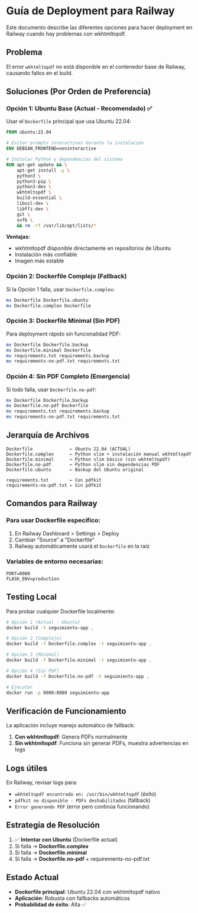 # Guía de Deployment para Railway

Este documento describe las diferentes opciones para hacer deployment en Railway cuando hay problemas con wkhtmltopdf.

## Problema
El error `wkhtmltopdf` no está disponible en el contenedor base de Railway, causando fallos en el build.

## Soluciones (Por Orden de Preferencia)

### Opción 1: Ubuntu Base (Actual - Recomendado) ✅
Usar el `Dockerfile` principal que usa Ubuntu 22.04:

```dockerfile
FROM ubuntu:22.04

# Evitar prompts interactivos durante la instalación
ENV DEBIAN_FRONTEND=noninteractive

# Instalar Python y dependencias del sistema
RUN apt-get update && \
    apt-get install -y \
    python3 \
    python3-pip \
    python3-dev \
    wkhtmltopdf \
    build-essential \
    libssl-dev \
    libffi-dev \
    git \
    xvfb \
    && rm -rf /var/lib/apt/lists/*
```

**Ventajas:**
- wkhtmltopdf disponible directamente en repositorios de Ubuntu
- Instalación más confiable
- Imagen más estable

### Opción 2: Dockerfile Complejo (Fallback)
Si la Opción 1 falla, usar `Dockerfile.complex`:

```bash
mv Dockerfile Dockerfile.ubuntu
mv Dockerfile.complex Dockerfile
```

### Opción 3: Dockerfile Minimal (Sin PDF)
Para deployment rápido sin funcionalidad PDF:

```bash
mv Dockerfile Dockerfile.backup
mv Dockerfile.minimal Dockerfile
mv requirements.txt requirements.backup
mv requirements-no-pdf.txt requirements.txt
```

### Opción 4: Sin PDF Completo (Emergencia)
Si todo falla, usar `Dockerfile.no-pdf`:

```bash
mv Dockerfile Dockerfile.backup
mv Dockerfile.no-pdf Dockerfile
mv requirements.txt requirements.backup
mv requirements-no-pdf.txt requirements.txt
```

## Jerarquía de Archivos

```
Dockerfile              ← Ubuntu 22.04 (ACTUAL)
Dockerfile.complex      ← Python slim + instalación manual wkhtmltopdf  
Dockerfile.minimal      ← Python slim básico (sin wkhtmltopdf)
Dockerfile.no-pdf       ← Python slim sin dependencias PDF
Dockerfile.ubuntu       ← Backup del Ubuntu original

requirements.txt        ← Con pdfkit
requirements-no-pdf.txt ← Sin pdfkit
```

## Comandos para Railway

### Para usar Dockerfile específico:
1. En Railway Dashboard > Settings > Deploy
2. Cambiar "Source" a "Dockerfile"
3. Railway automáticamente usará el `Dockerfile` en la raíz

### Variables de entorno necesarias:
```
PORT=8080
FLASK_ENV=production
```

## Testing Local

Para probar cualquier Dockerfile localmente:

```bash
# Opción 1 (Actual - Ubuntu)
docker build -t seguimiento-app .

# Opción 2 (Complejo)
docker build -f Dockerfile.complex -t seguimiento-app .

# Opción 3 (Minimal)
docker build -f Dockerfile.minimal -t seguimiento-app .

# Opción 4 (Sin PDF)
docker build -f Dockerfile.no-pdf -t seguimiento-app .

# Ejecutar
docker run -p 8080:8080 seguimiento-app
```

## Verificación de Funcionamiento

La aplicación incluye manejo automático de fallback:

1. **Con wkhtmltopdf**: Genera PDFs normalmente
2. **Sin wkhtmltopdf**: Funciona sin generar PDFs, muestra advertencias en logs

## Logs útiles

En Railway, revisar logs para:
- `wkhtmltopdf encontrado en: /usr/bin/wkhtmltopdf` (éxito)
- `pdfkit no disponible - PDFs deshabilitados` (fallback)
- `Error generando PDF` (error pero continúa funcionando)

## Estrategia de Resolución

1. ✅ **Intentar con Ubuntu** (Dockerfile actual)
2. Si falla → **Dockerfile.complex**
3. Si falla → **Dockerfile.minimal** 
4. Si falla → **Dockerfile.no-pdf** + requirements-no-pdf.txt

## Estado Actual
- **Dockerfile principal**: Ubuntu 22.04 con wkhtmltopdf nativo
- **Aplicación**: Robusta con fallbacks automáticos
- **Probabilidad de éxito**: Alta ✅
